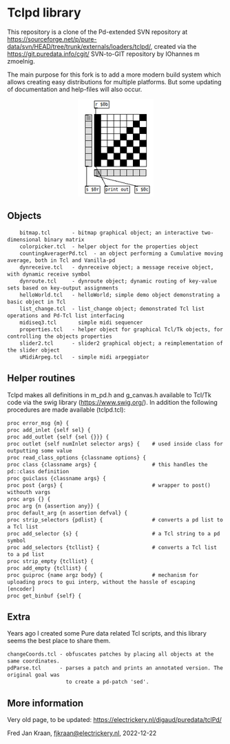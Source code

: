 # Tclpd library

This repository is a clone of the Pd-extended SVN repository at 
https://sourceforge.net/p/pure-data/svn/HEAD/tree/trunk/externals/loaders/tclpd/, 
created via the https://git.puredata.info/cgit/ SVN-to-GIT repository 
by IOhannes m zmoelnig.

The main purpose for this fork is to add a more modern build system which 
allows creating easy distributions for multiple platforms. But some 
updating of documentation and help-files will also occur.

<p align="center"><img src="bitmap.tcl.png">

## Objects

        bitmap.tcl       - bitmap graphical object; an interactive two-dimensional binary matrix 
        colorpicker.tcl  - helper object for the properties object
        countingAveragerPd.tcl  - an object performing a Cumulative moving average, both in Tcl and Vanilla-pd
        dynreceive.tcl   - dynreceive object; a message receive object, with dynamic receive symbol
        dynroute.tcl     - dynroute object; dynamic routing of key-value sets based on key-output assignments
        helloWorld.tcl   - helloWorld; simple demo object demonstrating a basic object in Tcl
        list_change.tcl  - list_change object; demonstrated Tcl list operations and Pd-Tcl list interfacing 
        midiseq3.tcl       simple midi sequencer
        properties.tcl   - helper object for graphical Tcl/Tk objects, for controlling the objects properties
        slider2.tcl      - slider2 graphical object; a reimplementation of the slider object
        uMidiArpeg.tcl   - simple midi arpeggiator

## Helper routines

Tclpd makes all definitions in m_pd.h and g_canvas.h available to Tcl/Tk 
code via the swig library (https://www.swig.org/). In addition the 
following procedures are made available (tclpd.tcl):

    proc error_msg {m} {
    proc add_inlet {self sel} {
    proc add_outlet {self {sel {}}} {
    proc outlet {self numInlet selector args} {    # used inside class for outputting some value
    proc read_class_options {classname options} {
    proc class {classname args} {                  # this handles the pd::class definition
    proc guiclass {classname args} {
    proc post {args} {                             # wrapper to post() withouth vargs
    proc args {} {
    proc arg {n {assertion any}} {
    proc default_arg {n assertion defval} {
    proc strip_selectors {pdlist} {                # converts a pd list to a Tcl list
    proc add_selector {s} {                        # a Tcl string to a pd symbol
    proc add_selectors {tcllist} {                 # converts a Tcl list to a pd list
    proc strip_empty {tcllist} {
    proc add_empty {tcllist} {
    proc guiproc {name argz body} {                # mechanism for uploading procs to gui interp, without the hassle of escaping [encoder]
    proc get_binbuf {self} {

## Extra

Years ago I created some Pure data related Tcl scripts, and this library seems the best place
to share them.

    changeCoords.tcl - obfuscates patches by placing all objects at the same coordinates.
    pdParse.tcl      - parses a patch and prints an annotated version. The original goal was
                       to create a pd-patch 'sed'.

## More information

Very old page, to be updated: https://electrickery.nl/digaud/puredata/tclPd/

Fred Jan Kraan, 
fjkraan@electrickery.nl,
2022-12-22
